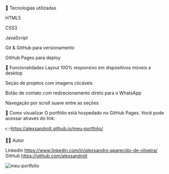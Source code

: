 



🧪 Tecnologias utilizadas

HTML5

CSS3

JavaScript

Git & GitHub para versionamento

GitHub Pages para deploy












📁 Funcionalidades
Layout 100% responsivo em dispositivos móveis e desktop

Seção de projetos com imagens clicáveis

Botão de contato com redirecionamento direto para o WhatsApp

Navegação por scroll suave entre as seções






🚀 Como visualizar
O portfólio está hospedado no GitHub Pages. Você pode acessar através do link:

👉https://alexsandrolt.github.io/meu-portfolio/











👨‍💻 Autor


LinkedIn https://www.linkedin.com/in/alexsandro-aparecido-de-oliveira/
GitHub https://github.com/alexsandrolt





![meu-portfolio](https://github.com/user-attachments/assets/f422af39-7228-4d1d-b95a-ae3ff60ea83f)

















